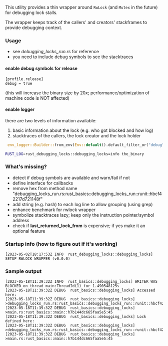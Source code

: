 This utility provides a thin wrapper around <code>RwLock</code> (and <code>Mutex</code> in the future) for debugging lock stalls.

The wrapper keeps track of the callers' and creators' stackframes to provide debugging context.


### Usage
* see _debugging_locks_run.rs_ for reference
* you need to include debug symbols to see the stacktraces

#### enable debug symbols for release
    [profile.release]
    debug = true
(this will increase the binary size by 20x; performance/optimization of machine code is NOT affected)

#### enable logger
there are two levels of information available:
1. basic information about the lock (e.g. who got blocked and how log)
2. stacktraces of the callers, the lock creator and the lock holder

```rust
 env_logger::Builder::from_env(Env::default().default_filter_or("debug")).init();
```

```bash
RUST_LOG=rust_debugging_locks::debugging_locks=info the_binary
```

### What's missing?
* detect if debug symbols are available and warn/fail if not
* define interface for callbacks
* remove hex from method name "debugging_locks_run.rs:rust_basics::debugging_locks_run::runit::hbcf42217d721148f"
* add string (e.g. hash) to each log line to allow grouping (using grep)
* enhance benchmark for rwlock wrapper
* symbolize stacktraces lazy; keep only the instruction pointer/symbol address
* check if __last_returned_lock_from__ is expensive; if yes make it an optional feature

### Startup info (how to figure out if it's working)
    [2023-05-02T18:17:53Z INFO  rust_debugging_locks::debugging_locks] SETUP RWLOCK WRAPPER (v0.0.0)


### Sample output
	[2023-05-18T11:39:32Z INFO  rust_basics::debugging_locks] WRITER WAS BLOCKED on thread main:ThreadId(1) for 1.490548125s
	[2023-05-18T11:39:32Z DEBUG  rust_basics::debugging_locks] Accessed here:
	[2023-05-18T11:39:32Z DEBUG  rust_basics::debugging_locks] 	>debugging_locks_run.rs:rust_basics::debugging_locks_run::runit::hbcf42217d721148f:26
	[2023-05-18T11:39:32Z DEBUG  rust_basics::debugging_locks] 	>main.rs:rust_basics::main::h7b144dc665faa5e5:45
	[2023-05-18T11:39:32Z DEBUG  rust_basics::debugging_locks] Lock defined here:
	[2023-05-18T11:39:32Z DEBUG  rust_basics::debugging_locks] 	>debugging_locks_run.rs:rust_basics::debugging_locks_run::runit::hbcf42217d721148f:11
	[2023-05-18T11:39:32Z DEBUG  rust_basics::debugging_locks] 	>main.rs:rust_basics::main::h7b144dc665faa5e5:45

